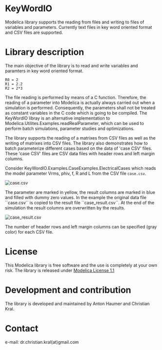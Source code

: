 # KeyWordIO

Modelica library supports the reading from files and writing to files of variables and parameters. Currently text files in key word oriented format and CSV files are supported.

# Library description

The main objective of the library is to read and write variables and paramters in key word oriented format.

```
R0 = 2
R1 = 2.2
R2 = 2*3 
```

The file reading is performed by means of a C function. Therefore, the reading of a parameter into Modelica is actually always carried out when a simulation is performed. Consequently, the parameters shall not be treated as constant variables in the C code which is going to be compiled. The KeyWordIO libray is an alternative implementation to Modelica.Utilites.Examples.readRealParameter, which can be used to perform batch simulations, parameter studies and optimizations. 

The library supports the reading of a matrixes from CSV files as well as the writing of matrixes into CSV files. The library also demonstrates how to batch parameterize different cases based on the data of 'case CSV' files. These 'case CSV' files are CSV data files with header rows and left margin columns. 

Consider KeyWordIO.Examples.CaseExamples.ElectricalCases which reads the model parameter Vrms, phiv, f, R and L from the CSV file ``case.csv``. 

![case.csv](https://github.com/christiankral/KeyWordIO/blob/master/KeyWordIO/Resources/Images/case.png?raw=true)
  
The parameter are marked in yellow, the result columns are marked in blue and filled with dummy zero values. In the example the original data file ´´case.csv´´ is copied to the result file ´´case_result.csv´´. At the end of the simulation the result columns are overwritten by the results.

![case_result.csv](https://github.com/christiankral/KeyWordIO/blob/master/KeyWordIO/Resources/Images/case_result.png?raw=true)

The number of header rows and left margin columns can be specified (gray color) for each CSV file.

# License

This Modelica library is free software and the use is completely at your own
risk. The library is released under [Modelica License 1.1](https://www.modelica.org/licenses/ModelicaLicense1.1)

# Development and contribution

The library is developed and maintained by Anton Haumer and Christian Kral.

# Contact

e-mail: dr.christian.kral(at)gmail.com   
